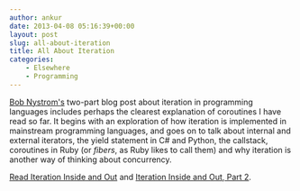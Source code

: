 ```yaml
---
author: ankur
date: 2013-04-08 05:16:39+00:00
layout: post
slug: all-about-iteration
title: All About Iteration
categories:
    - Elsewhere
    - Programming
---
```


[Bob Nystrom's](http://journal.stuffwithstuff.com) two-part blog post about iteration in programming languages includes perhaps the clearest explanation of coroutines I have read so far. It begins with an exploration of how iteration is implemented in mainstream programming languages, and goes on to talk about internal and external iterators, the yield statement in C# and Python, the callstack, coroutines in Ruby (or _fibers_, as Ruby likes to call them) and why iteration is another way of thinking about concurrency.

[Read Iteration Inside and Out](http://journal.stuffwithstuff.com/2013/01/13/iteration-inside-and-out/) and [Iteration Inside and Out, Part 2](http://journal.stuffwithstuff.com/2013/02/24/iteration-inside-and-out-part-2/).
